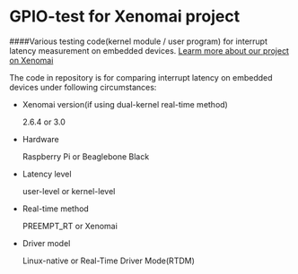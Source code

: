 # GPIO-test for Xenomai project 
####Various testing code(kernel module / user program) for interrupt latency measurement on embedded devices.
[Learm more about our project on Xenomai](http://wiki.csie.ncku.edu.tw/embedded/xenomai)

The code in repository is for comparing interrupt latency on embedded devices under following circumstances:

  * Xenomai version(if using dual-kernel real-time method) 
  
    2.6.4 or 3.0 
    
  * Hardware
  
    Raspberry Pi or Beaglebone Black
    
  * Latency level
  
    user-level or kernel-level
    
  * Real-time method
  
    PREEMPT_RT or Xenomai
    
  * Driver model
  
    Linux-native or Real-Time Driver Mode(RTDM)
